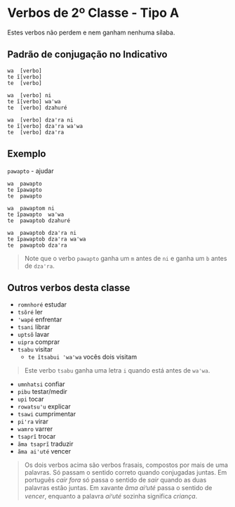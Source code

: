 # Verbos de 2º Classe - Tipo A

Estes verbos não perdem e nem ganham nenhuma sílaba.

## Padrão de conjugação no Indicativo

```text
wa  [verbo]
te ĩ[verbo]
te  [verbo]

wa  [verbo] ni
te ĩ[verbo] waꞌwa 
te  [verbo] dzahuré 

wa  [verbo] dzaꞌra ni
te ĩ[verbo] dzaꞌra waꞌwa
te  [verbo] dzaꞌra
```

## Exemplo

`pawapto` - ajudar

```text
wa  pawapto
te ĩpawapto
te  pawapto

wa  pawaptom ni
te ĩpawapto  waꞌwa 
te  pawaptob dzahuré 

wa  pawaptob dzaꞌra ni
te ĩpawaptob dzaꞌra waꞌwa
te  pawaptob dzaꞌra
```

> Note que o verbo `pawapto` ganha um `m` antes de `ni` e ganha um `b` antes de `dzaꞌra`.

## Outros verbos desta classe

- `romnhoré` estudar
- `tsõré` ler
- `ꞌwapé` enfrentar
- `tsani` librar
- `uptsõ` lavar
- `uipra` comprar
- `tsabu` visitar
  - `te ĩtsabui ꞌwaꞌwa` vocês dois visitam

> Este verbo `tsabu` ganha uma letra `i` quando está antes de `waꞌwa`.

- `umnhatsi` confiar
- `pibu` testar/medir
- `upi` tocar
- `rowatsuꞌu` explicar
- `tsawi` cumprimentar
- `piꞌra` virar
- `wamro` varrer
- `tsaprĩ` trocar
- `ãma tsaprĩ` traduzir
- `ãma aiꞌuté` vencer

> Os dois verbos acima são verbos frasais, compostos por mais de uma palavras. Só passam o sentido correto quando conjugadas juntas. Em português *cair fora* só passa o sentido de *sair* quando as duas palavras estão juntas. Em xavante *ãma aiꞌuté* passa o sentido de *vencer*, enquanto a palavra *aiꞌuté* sozinha significa *criança*.
